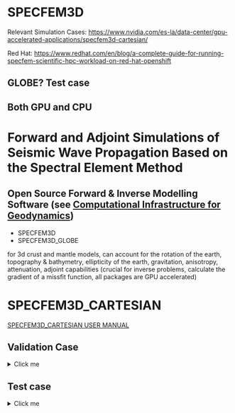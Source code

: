 # SPECFEM3D 

Relevant Simulation Cases: https://www.nvidia.com/es-la/data-center/gpu-accelerated-applications/specfem3d-cartesian/

Red Hat: https://www.redhat.com/en/blog/a-complete-guide-for-running-specfem-scientific-hpc-workload-on-red-hat-openshift

## GLOBE? Test case 

## Both GPU and CPU 



# Forward and Adjoint Simulations of Seismic Wave Propagation Based on the Spectral Element Method


## Open Source Forward & Inverse Modelling Software (see [Computational Infrastructure for Geodynamics](www.geodynamics.org))

- SPECFEM3D 
- SPECFEM3D_GLOBE

for 3d crust and mantle models, can account for the rotation of the earth, topography & bathymetry, ellipticity of the earth, gravitation, anisotropy, attenuation, adjoint capabilities (crucial for inverse problems, calculate the gradient of a missfit function, all packages are GPU accelerated)




# SPECFEM3D_CARTESIAN 

[SPECFEM3D_CARTESIAN USER MANUAL](https://specfem3d.readthedocs.io/en/latest/)

## Validation Case 

<details>
  <summary>Click me</summary>

### Some example

- Some description about the example. The example will be used as a validation test of the installation by comparing ...

#### Leonardo 

<details>
  <summary>Click me</summary>

**Baremetal**

```shell
reframe \
    -C power-capping/configuration/leonardo.py \
    -c power-capping/applications/specfem3d_cartesian/specfem3d.py \
    --prefix $SCRATCH/REFRAME-SPECFEM-BAREMETAL \
    --keep-stage-files \
    --dont-restage \
    --performance-report \
    -J qos=normal \
    -J account=cin_staff \
    -p openmpi-gcc \
    -n specfem3d_small \
    -S specfem3d_small.execution_mode=baremetal \
    -lC
```

**Container**

```shell
reframe \
    -C power-capping/configuration/leonardo.py \
    -c power-capping/applications/specfem3d_cartesian/specfem3d.py \
    --prefix $SCRATCH/REFRAME-SPECFEM-CONTAINER \
    --keep-stage-files \
    --dont-restage \
    --performance-report \
    -p openmpi-gcc \
    -J qos=normal \
    -J account=cin_staff \
    -n specfem3d_small \
    -S specfem3d_small.execution_mode=container \
    -S  specfem3d_small.image=$SCRATCH/POWER_CAPPING/SIF_IMAGES/specfem3d_cartesian.sif \
    --dry-run
```

</details>

#### Thea

<details>
  <summary>Click me</summary>

**Baremetal**

```shell
reframe \
    -C power-capping/configuration/thea.py \
    -c power-capping/applications/specfem3d_cartesian/specfem3d.py \
    --prefix $SCRATCH_FAST/REFRAME-SPECFEM \
    --keep-stage-files \
    --dont-restage \
    --performance-report \
    -p openmpi-gcc \
    -lC
```

**Container**

</details>

</details>


## Test case


<details>
  <summary>Click me</summary>

soon, waiting data from developers

  </details>